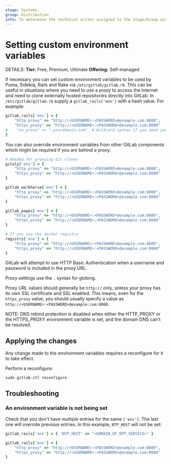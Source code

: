 ```yaml
---
stage: Systems
group: Distribution
info: To determine the technical writer assigned to the Stage/Group associated with this page, see https://handbook.gitlab.com/handbook/product/ux/technical-writing/#assignments
---
```


# Setting custom environment variables

DETAILS:
**Tier:** Free, Premium, Ultimate
**Offering:** Self-managed

If necessary you can set custom environment variables to be used by Puma,
Sidekiq, Rails and Rake via `/etc/gitlab/gitlab.rb`. This can be useful in
situations where you need to use a proxy to access the internet and need to
clone externally hosted repositories directly into GitLab. In
`/etc/gitlab/gitlab.rb` supply a `gitlab_rails['env']` with a hash value. For
example:

```ruby
gitlab_rails['env'] = {
    "http_proxy" => "http://<USERNAME>:<PASSWORD>@example.com:8080",
    "https_proxy" => "http://<USERNAME>:<PASSWORD>@example.com:8080"
#    "no_proxy" => ".yourdomain.com"  # Wildcard syntax if you need your internal domain to bypass proxy
}
```

You can also override environment variables from other GitLab components which
might be required if you are behind a proxy:

```ruby
# Needed for proxying Git clones
gitaly['env'] = {
    "http_proxy" => "http://<USERNAME>:<PASSWORD>@example.com:8080",
    "https_proxy" => "http://<USERNAME>:<PASSWORD>@example.com:8080"
}

gitlab_workhorse['env'] = {
    "http_proxy" => "http://<USERNAME>:<PASSWORD>@example.com:8080",
    "https_proxy" => "http://<USERNAME>:<PASSWORD>@example.com:8080"
}

gitlab_pages['env'] = {
    "http_proxy" => "http://<USERNAME>:<PASSWORD>@example.com:8080",
    "https_proxy" => "http://<USERNAME>:<PASSWORD>@example.com:8080"
}

# If you use the docker registry
registry['env'] = {
    "http_proxy" => "http://<USERNAME>:<PASSWORD>@example.com:8080",
    "https_proxy" => "http://<USERNAME>:<PASSWORD>@example.com:8080"
}
```

GitLab will attempt to use HTTP Basic Authentication when a username and password is included in the proxy URL.

Proxy settings use the `.` syntax for globing.

Proxy URL values should generally be `http://` only, unless
your proxy has its own SSL certificate and SSL enabled. This means, even for
the `https_proxy` value, you should usually specify a value as
`http://<USERNAME>:<PASSWORD>@example.com:8080`.

NOTE:
DNS rebind protection is disabled when either the HTTP_PROXY or the HTTPS_PROXY environment variable is set,
and the domain DNS can't be resolved.

## Applying the changes

Any change made to the environment variables requires a reconfigure for it
to take effect.

Perform a reconfigure:

```shell
sudo gitlab-ctl reconfigure
```

## Troubleshooting

### An environment variable is not being set

Check that you don't have multiple entries for the same `['env']`. The last one will override
previous entries. In this example, `NTP_HOST` will not be set:

```ruby
gitlab_rails['env'] = { 'NTP_HOST' => "<DOMAIN_OF_NTP_SERVICE>" }

gitlab_rails['env'] = {
    "http_proxy" => "http://<USERNAME>:<PASSWORD>@example.com:8080",
    "https_proxy" => "http://<USERNAME>:<PASSWORD>@example.com:8080"
}
```
